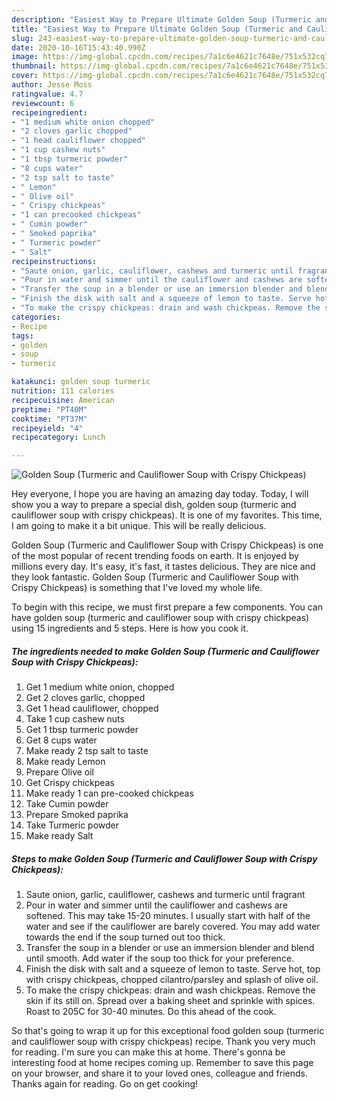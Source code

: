```yaml
---
description: "Easiest Way to Prepare Ultimate Golden Soup (Turmeric and Cauliflower Soup with Crispy Chickpeas)"
title: "Easiest Way to Prepare Ultimate Golden Soup (Turmeric and Cauliflower Soup with Crispy Chickpeas)"
slug: 243-easiest-way-to-prepare-ultimate-golden-soup-turmeric-and-cauliflower-soup-with-crispy-chickpeas
date: 2020-10-16T15:43:40.990Z
image: https://img-global.cpcdn.com/recipes/7a1c6e4621c7648e/751x532cq70/golden-soup-turmeric-and-cauliflower-soup-with-crispy-chickpeas-recipe-main-photo.jpg
thumbnail: https://img-global.cpcdn.com/recipes/7a1c6e4621c7648e/751x532cq70/golden-soup-turmeric-and-cauliflower-soup-with-crispy-chickpeas-recipe-main-photo.jpg
cover: https://img-global.cpcdn.com/recipes/7a1c6e4621c7648e/751x532cq70/golden-soup-turmeric-and-cauliflower-soup-with-crispy-chickpeas-recipe-main-photo.jpg
author: Jesse Moss
ratingvalue: 4.7
reviewcount: 6
recipeingredient:
- "1 medium white onion chopped"
- "2 cloves garlic chopped"
- "1 head cauliflower chopped"
- "1 cup cashew nuts"
- "1 tbsp turmeric powder"
- "8 cups water"
- "2 tsp salt to taste"
- " Lemon"
- " Olive oil"
- " Crispy chickpeas"
- "1 can precooked chickpeas"
- " Cumin powder"
- " Smoked paprika"
- " Turmeric powder"
- " Salt"
recipeinstructions:
- "Saute onion, garlic, cauliflower, cashews and turmeric until fragrant"
- "Pour in water and simmer until the cauliflower and cashews are softened. This may take 15-20 minutes. I usually start with half of the water and see if the cauliflower are barely covered. You may add water towards the end if the soup turned out too thick."
- "Transfer the soup in a blender or use an immersion blender and blend until smooth. Add water if the soup too thick for your preference."
- "Finish the disk with salt and a squeeze of lemon to taste. Serve hot, top with crispy chickpeas, chopped cilantro/parsley and splash of olive oil."
- "To make the crispy chickpeas: drain and wash chickpeas. Remove the skin if its still on. Spread over a baking sheet and sprinkle with spices. Roast to 205C for 30-40 minutes. Do this ahead of the cook."
categories:
- Recipe
tags:
- golden
- soup
- turmeric

katakunci: golden soup turmeric 
nutrition: 111 calories
recipecuisine: American
preptime: "PT40M"
cooktime: "PT37M"
recipeyield: "4"
recipecategory: Lunch

---
```



![Golden Soup (Turmeric and Cauliflower Soup with Crispy Chickpeas)](https://img-global.cpcdn.com/recipes/7a1c6e4621c7648e/751x532cq70/golden-soup-turmeric-and-cauliflower-soup-with-crispy-chickpeas-recipe-main-photo.jpg)

Hey everyone, I hope you are having an amazing day today. Today, I will show you a way to prepare a special dish, golden soup (turmeric and cauliflower soup with crispy chickpeas). It is one of my favorites. This time, I am going to make it a bit unique. This will be really delicious.

Golden Soup (Turmeric and Cauliflower Soup with Crispy Chickpeas) is one of the most popular of recent trending foods on earth. It is enjoyed by millions every day. It's easy, it's fast, it tastes delicious. They are nice and they look fantastic. Golden Soup (Turmeric and Cauliflower Soup with Crispy Chickpeas) is something that I've loved my whole life.




To begin with this recipe, we must first prepare a few components. You can have golden soup (turmeric and cauliflower soup with crispy chickpeas) using 15 ingredients and 5 steps. Here is how you cook it.

<!--inarticleads1-->

##### The ingredients needed to make Golden Soup (Turmeric and Cauliflower Soup with Crispy Chickpeas):

1. Get 1 medium white onion, chopped
1. Get 2 cloves garlic, chopped
1. Get 1 head cauliflower, chopped
1. Take 1 cup cashew nuts
1. Get 1 tbsp turmeric powder
1. Get 8 cups water
1. Make ready 2 tsp salt to taste
1. Make ready  Lemon
1. Prepare  Olive oil
1. Get  Crispy chickpeas
1. Make ready 1 can pre-cooked chickpeas
1. Take  Cumin powder
1. Prepare  Smoked paprika
1. Take  Turmeric powder
1. Make ready  Salt




<!--inarticleads2-->

##### Steps to make Golden Soup (Turmeric and Cauliflower Soup with Crispy Chickpeas):

1. Saute onion, garlic, cauliflower, cashews and turmeric until fragrant
1. Pour in water and simmer until the cauliflower and cashews are softened. This may take 15-20 minutes. I usually start with half of the water and see if the cauliflower are barely covered. You may add water towards the end if the soup turned out too thick.
1. Transfer the soup in a blender or use an immersion blender and blend until smooth. Add water if the soup too thick for your preference.
1. Finish the disk with salt and a squeeze of lemon to taste. Serve hot, top with crispy chickpeas, chopped cilantro/parsley and splash of olive oil.
1. To make the crispy chickpeas: drain and wash chickpeas. Remove the skin if its still on. Spread over a baking sheet and sprinkle with spices. Roast to 205C for 30-40 minutes. Do this ahead of the cook.




So that's going to wrap it up for this exceptional food golden soup (turmeric and cauliflower soup with crispy chickpeas) recipe. Thank you very much for reading. I'm sure you can make this at home. There's gonna be interesting food at home recipes coming up. Remember to save this page on your browser, and share it to your loved ones, colleague and friends. Thanks again for reading. Go on get cooking!
